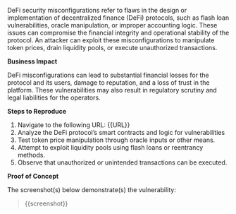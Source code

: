 DeFi security misconfigurations refer to flaws in the design or implementation of decentralized finance (DeFi) protocols, such as flash loan vulnerabilities, oracle manipulation, or improper accounting logic. These issues can compromise the financial integrity and operational stability of the protocol. An attacker can exploit these misconfigurations to manipulate token prices, drain liquidity pools, or execute unauthorized transactions. 

**Business Impact** 

DeFi misconfigurations can lead to substantial financial losses for the protocol and its users, damage to reputation, and a loss of trust in the platform. These vulnerabilities may also result in regulatory scrutiny and legal liabilities for the operators. 

**Steps to Reproduce**  

1. Navigate to the following URL: {{URL}}
1. Analyze the DeFi protocol’s smart contracts and logic for vulnerabilities  
1. Test token price manipulation through oracle inputs or other means.  
1. Attempt to exploit liquidity pools using flash loans or reentrancy methods.  
1. Observe that unauthorized or unintended transactions can be executed.  

**Proof of Concept**

The screenshot(s) below demonstrate(s) the vulnerability:
>
> {{screenshot}}
